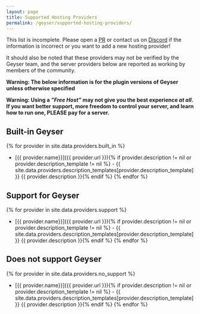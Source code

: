 ```yaml
---
layout: page
title: Supported Hosting Providers
permalink: /geyser/supported-hosting-providers/
---
```


This list is incomplete. Please open a [PR](https://github.com/GeyserMC/GeyserWiki/pulls) or contact us on [Discord](https://discord.gg/geysermc) if the information is incorrect or you want to add a new hosting provider!

It should also be noted that these providers may not be verified by the Geyser team, and the server providers below are reported as working by members of the community.

**Warning: The below information is for the plugin versions of Geyser unless otherwise specified**

**Warning: Using a *”Free Host”* may not give you the best experience *at all*. If you want better support, more freedom to control your server, and learn how to run one, PLEASE pay for a server.**

## Built-in Geyser
{% for provider in site.data.providers.built_in %}
* [{{ provider.name}}]({{ provider.url }}){% if provider.description != nil or provider.description_template != nil %} - {{ site.data.providers.description_templates[provider.description_template] }} {{ provider.description }}{% endif %}
{% endfor %}

## Support for Geyser
{% for provider in site.data.providers.support %}
* [{{ provider.name}}]({{ provider.url }}){% if provider.description != nil or provider.description_template != nil %} - {{ site.data.providers.description_templates[provider.description_template] }} {{ provider.description }}{% endif %}
{% endfor %}

## Does not support Geyser
{% for provider in site.data.providers.no_support %}
* [{{ provider.name}}]({{ provider.url }}){% if provider.description != nil or provider.description_template != nil %} - {{ site.data.providers.description_templates[provider.description_template] }} {{ provider.description }}{% endif %}
{% endfor %}

